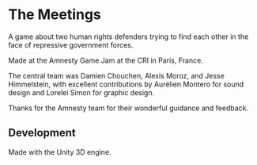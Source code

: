 # The Meetings
A game about two human rights defenders trying to find each other in the face of repressive government forces.

Made at the Amnesty Game Jam at the CRI in Paris, France.

The central team was Damien Chouchen, Alexis Moroz, and Jesse Himmelstein, with excellent contributions by Aurélien Montero for sound design and Lorelei Simon for graphic design. 

Thanks for the Amnesty team for their wonderful guidance and feedback.

## Development

Made with the Unity 3D engine.
